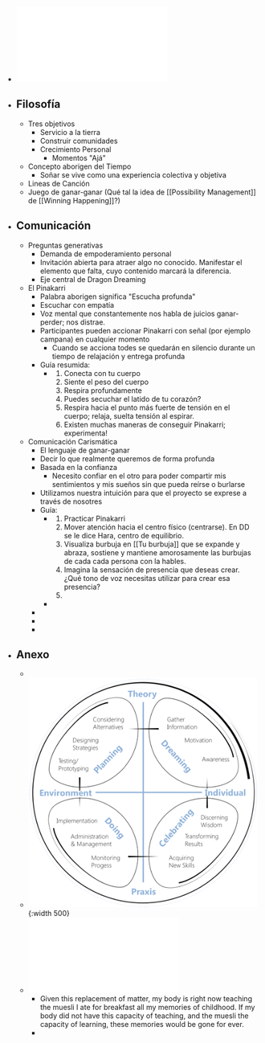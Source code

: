 - ![DragonDreaming_eBook_spanish_V02.09.pdf](../assets/DragonDreaming_eBook_spanish_V02.09_1659066669651_0.pdf)
- ## Filosofía
	- Tres objetivos
		- Servicio a la tierra
		- Construir comunidades
		- Crecimiento Personal
			- Momentos "Ajá"
	- Concepto aborigen del Tiempo
		- Soñar se vive como una experiencia colectiva y objetiva
	- Lineas de Canción
	- Juego de ganar-ganar (Qué tal la idea de [[Possibility Management]] de [[Winning Happening]]?)
- ## Comunicación
	- Preguntas generativas
		- Demanda de empoderamiento personal
		- Invitación abierta para atraer algo no conocido. Manifestar el elemento que falta, cuyo contenido marcará la diferencia.
		- Eje central de Dragon Dreaming
	- El Pinakarri
		- Palabra aborigen significa "Escucha profunda"
		- Escuchar con empatía
		- Voz mental que constantemente nos habla de juicios ganar-perder; nos distrae.
		- Participantes pueden accionar Pinakarri con señal (por ejemplo campana) en cualquier momento
			- Cuando se acciona todes se quedarán en silencio durante un tiempo de relajación y entrega profunda
		- Guía resumida:
			- 1. Conecta con tu cuerpo
			  2. Siente el peso del cuerpo
			  3. Respira profundamente
			  4. Puedes secuchar el latido de tu corazón?
			  5. Respira hacia el punto más fuerte de tensión en el cuerpo; relaja, suelta tensión al espirar.
			  6. Existen muchas maneras de conseguir Pinakarri; experimenta!
	- Comunicación Carismática
		- El lenguaje de ganar-ganar
		- Decir lo que realmente queremos de forma profunda
		- Basada en la confianza
			- Necesito confiar en el otro para poder compartir mis sentimientos y mis sueños sin que pueda reírse o burlarse
		- Utilizamos nuestra intuición para que el proyecto se exprese a través de nosotres
		- Guía:
			- 1. Practicar Pinakarri
			  2. Mover atención hacia el centro físico (centrarse). En DD se le dice Hara, centro de equilibrio.
			  3. Visualiza burbuja en [[Tu burbuja]] que se expande y abraza, sostiene y mantiene amorosamente las burbujas de cada cada persona con la hables.
			  4. Imagina la sensación de presencia que deseas crear. ¿Qué tono de voz necesitas utilizar para crear esa presencia?
			  5.
			-
		-
		-
		-
- ## Anexo
	-
	- ![image.png](../assets/image_1659066438949_0.png){:width 500}
	- ![Fact-Sheet-Number-01-The-Universal-Mandala-and-the-Mystery-of-the-Meaning-of-Life.pdf](../assets/Fact-Sheet-Number-01-The-Universal-Mandala-and-the-Mystery-of-the-Meaning-of-Life_1659066224999_0.pdf)
		- Given this replacement of matter, my
		  body is right now teaching the muesli I ate for breakfast all my memories of childhood. If my
		  body did not have this capacity of teaching, and the muesli the capacity of learning, these
		  memories would be gone for ever.
		-